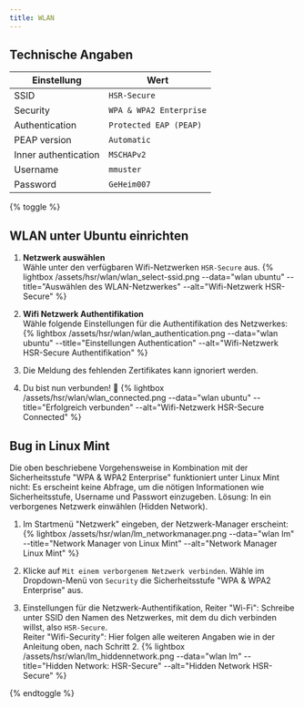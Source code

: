 ```yaml
---
title: WLAN
---
```

## Technische Angaben

Einstellung | Wert
----------- | ----
SSID | ```HSR-Secure```
Security | ```WPA & WPA2 Enterprise```
Authentication | ```Protected EAP (PEAP)```
PEAP version | ```Automatic```
Inner authentication | ```MSCHAPv2```
Username | ```mmuster```
Password | ```GeHeim007```


{% toggle %}
## WLAN unter Ubuntu einrichten

1. **Netzwerk auswählen**<br>
	Wähle unter den verfügbaren Wifi-Netzwerken ```HSR-Secure``` aus.
	{% lightbox /assets/hsr/wlan/wlan_select-ssid.png --data="wlan ubuntu" --title="Auswählen des WLAN-Netzwerkes" --alt="Wifi-Netzwerk HSR-Secure" %}

2. **Wifi Netzwerk Authentifikation**<br>
	Wähle folgende Einstellungen für die Authentifikation des Netzwerkes:
	{% lightbox /assets/hsr/wlan/wlan_authentication.png --data="wlan ubuntu" --title="Einstellungen Authentication" --alt="Wifi-Netzwerk HSR-Secure Authentifikation" %}

3. Die Meldung des fehlenden Zertifikates kann ignoriert werden.
4. Du bist nun verbunden! :tada:
	{% lightbox /assets/hsr/wlan/wlan_connected.png --data="wlan ubuntu" --title="Erfolgreich verbunden" --alt="Wifi-Netzwerk HSR-Secure Connected" %}

## Bug in Linux Mint

Die oben beschriebene Vorgehensweise in Kombination mit der Sicherheitsstufe "WPA & WPA2 Enterprise" funktioniert unter Linux Mint nicht: Es erscheint keine Abfrage, um die nötigen Informationen wie Sicherheitsstufe, Username und Passwort einzugeben. Lösung: In ein verborgenes Netzwerk einwählen (Hidden Network). 

1. Im Startmenü "Netzwerk" eingeben, der Netzwerk-Manager erscheint:
	{% lightbox /assets/hsr/wlan/lm_networkmanager.png --data="wlan lm" --title="Network Manager von Linux Mint" --alt="Network Manager Linux Mint" %}

2. Klicke auf ```Mit einem verborgenem Netzwerk verbinden```. Wähle im Dropdown-Menü von ```Security``` die Sicherheitsstufe "WPA & WPA2 Enterprise" aus. 

3. Einstellungen für die Netzwerk-Authentifikation, Reiter "Wi-Fi": Schreibe unter SSID den Namen des Netzwerkes, mit dem du dich verbinden willst, also ```HSR-Secure```.<br> Reiter "Wifi-Security": Hier folgen alle weiteren Angaben wie in der Anleitung oben, nach Schritt 2.
	{% lightbox /assets/hsr/wlan/lm_hiddennetwork.png --data="wlan lm" --title="Hidden Network: HSR-Secure" --alt="Hidden Network HSR-Secure" %}

{% endtoggle %}
